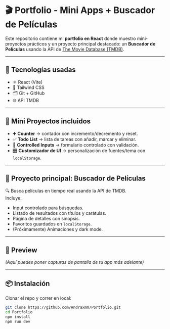 # 🎬 Portfolio - Mini Apps + Buscador de Películas

Este repositorio contiene mi **portfolio en React** donde muestro mini-proyectos prácticos y un proyecto principal destacado: un **Buscador de Películas** usando la API de [The Movie Database (TMDB)](https://www.themoviedb.org/).

---

## 🚀 Tecnologías usadas
- ⚛️ React (Vite)
- 🎨 Tailwind CSS
- 🗂️ Git + GitHub
- 🌐 API TMDB


---

## 📂 Mini Proyectos incluidos
- ➕ **Counter** → contador con incremento/decremento y reset.  
- ✅ **Todo List** → lista de tareas con añadir, marcar y eliminar.  
- 📝 **Controlled Inputs** → formulario controlado con validación.  
- 🎛️ **Customizador de UI** → personalización de fuentes/tema con `localStorage`.

---

## 🎥 Proyecto principal: Buscador de Películas
🔍 Busca películas en tiempo real usando la API de TMDB.  
Incluye:
- Input controlado para búsquedas.  
- Listado de resultados con títulos y carátulas.  
- Página de detalles con sinopsis.  
- Favoritos guardados en `localStorage`.  
- (Próximamente) Animaciones y dark mode.  

---

## 📸 Preview
*(Aquí puedes poner capturas de pantalla de tu app más adelante)*

---

## 📦 Instalación
Clonar el repo y correr en local:
```bash
git clone https://github.com/Andraxmm/Portfolio.git
cd Portfolio
npm install
npm run dev
